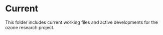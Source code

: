 # Current
This folder includes current working files and active developments for the ozone research project.

